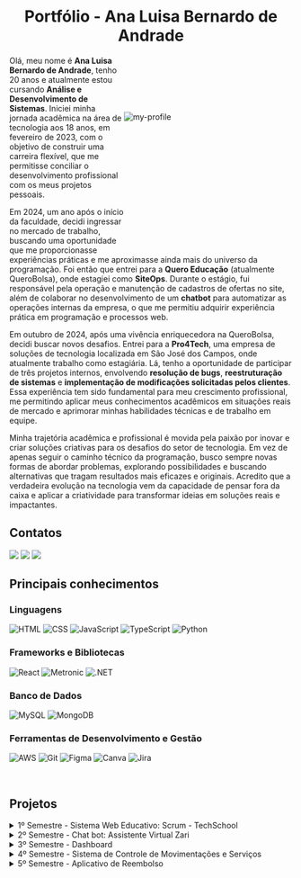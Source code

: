 <h1 align="center">Portfólio - Ana Luisa Bernardo de Andrade</h1>

<img align="right" src="https://github.com/user-attachments/assets/fdd254f9-5648-4936-8f5d-6077a683097d" alt="my-profile" width="300" height="250" style="margin-top: 100px;"/>

Olá, meu nome é **Ana Luisa Bernardo de Andrade**, tenho 20 anos e atualmente estou cursando **Análise e Desenvolvimento de Sistemas**. Iniciei minha jornada acadêmica na área de tecnologia aos 18 anos, em fevereiro de 2023, com o objetivo de construir uma carreira flexível, que me permitisse conciliar o desenvolvimento profissional com os meus projetos pessoais.

Em 2024, um ano após o início da faculdade, decidi ingressar no mercado de trabalho, buscando uma oportunidade que me proporcionasse experiências práticas e me aproximasse ainda mais do universo da programação. Foi então que entrei para a **Quero Educação** (atualmente QueroBolsa), onde estagiei como **SiteOps**. Durante o estágio, fui responsável pela operação e manutenção de cadastros de ofertas no site, além de colaborar no desenvolvimento de um **chatbot** para automatizar as operações internas da empresa, o que me permitiu adquirir experiência prática em programação e processos web.

Em outubro de 2024, após uma vivência enriquecedora na QueroBolsa, decidi buscar novos desafios. Entrei para a **Pro4Tech**, uma empresa de soluções de tecnologia localizada em São José dos Campos, onde atualmente trabalho como estagiária. Lá, tenho a oportunidade de participar de três projetos internos, envolvendo **resolução de bugs**, **reestruturação de sistemas** e **implementação de modificações solicitadas pelos clientes**. Essa experiência tem sido fundamental para meu crescimento profissional, me permitindo aplicar meus conhecimentos acadêmicos em situações reais de mercado e aprimorar minhas habilidades técnicas e de trabalho em equipe.

Minha trajetória acadêmica e profissional é movida pela paixão por inovar e criar soluções criativas para os desafios do setor de tecnologia. Em vez de apenas seguir o caminho técnico da programação, busco sempre novas formas de abordar problemas, explorando possibilidades e buscando alternativas que tragam resultados mais eficazes e originais. Acredito que a verdadeira evolução na tecnologia vem da capacidade de pensar fora da caixa e aplicar a criatividade para transformar ideias em soluções reais e impactantes.



## Contatos
<div>
    <a href="mailto:analuisaandrade@gmail.com"><img src="https://img.shields.io/badge/Gmail-D14836?style=for-the-badge&logo=gmail&logoColor=white" target="_blank"></a>
    <a href="https://br.linkedin.com/in/ana-luisa-andrade-4a695526b" target="_blank"><img src="https://img.shields.io/badge/-LinkedIn-%230077B5?style=for-the-badge&logo=linkedin&logoColor=white" target="_blank"></a> 
  <a href = "https://github.com/LuisaAndrade28" target="_blank"><img src="https://img.shields.io/badge/github-%23121011.svg?style=for-the-badge&logo=github&logoColor=white" target="_blank"></a>
</div>

## Principais conhecimentos

### **Linguagens**

![HTML](https://img.shields.io/badge/HTML5-E34F26?style=for-the-badge&logo=html5&logoColor=white)
![CSS](https://img.shields.io/badge/CSS3-1572B6?style=for-the-badge&logo=css3&logoColor=white)
![JavaScript](https://img.shields.io/badge/JavaScript-323330?style=for-the-badge&logo=javascript&logoColor=F7DF1E)
![TypeScript](https://img.shields.io/badge/TypeScript-007ACC?style=for-the-badge&logo=typescript&logoColor=white)
![Python](https://img.shields.io/badge/Python-FFD43B?style=for-the-badge&logo=python&logoColor=blue)

### **Frameworks e Bibliotecas**

![React](https://img.shields.io/badge/React-20232A?style=for-the-badge&logo=react&logoColor=61DAFB)
![Metronic](https://img.shields.io/badge/Metronic-00A9E0?style=for-the-badge&logo=metronic&logoColor=white)
![.NET](https://img.shields.io/badge/.NET-512BD4?style=for-the-badge&logo=.net&logoColor=white)

### **Banco de Dados**

![MySQL](https://img.shields.io/badge/MySQL-005C84?style=for-the-badge&logo=mysql&logoColor=white)
![MongoDB](https://img.shields.io/badge/MongoDB-47A248?style=for-the-badge&logo=mongodb&logoColor=white)

### **Ferramentas de Desenvolvimento e Gestão**

![AWS](https://img.shields.io/badge/AWS-232F3E?style=for-the-badge&logo=amazon-aws&logoColor=white)
![Git](https://img.shields.io/badge/Git-F05032?style=for-the-badge&logo=git&logoColor=white)
![Figma](https://img.shields.io/badge/Figma-F24E1E?style=for-the-badge&logo=figma&logoColor=white)
![Canva](https://img.shields.io/badge/Canva-%2300C4CC.svg?&style=for-the-badge&logo=Canva&logoColor=white)
![Jira](https://img.shields.io/badge/Jira-0052CC?style=for-the-badge&logo=jira&logoColor=white)

<br />





## Projetos


<details>
<summary>1º Semestre - Sistema Web Educativo: Scrum - TechSchool</summary>
</br>

### **Desafio do Projeto**

**Data:** *Fevereiro/2023 - Junho/2023*  
**Professor Responsável:** *Antônio Egydio São Tiago Graça* (FATEC São José dos Campos - SP)

Durante o 1º semestre do curso, o projeto teve como objetivo o desenvolvimento de uma plataforma web educativa, projetada para ensinar os conceitos fundamentais da metodologia ágil Scrum. Proposto pelo professor Antônio Egydio, que atuou como cliente final, o desafio visava atender empresas interessadas em adotar o Scrum, oferecendo uma plataforma para ensinar desde os iniciantes até reforçar o conhecimento de profissionais mais experientes.

### **Problema**
A empresa de Egydio São Tiago Graça tem enfrentado dificuldades na implementação da metodologia Scrum com seus colaboradores. Embora muitos conheçam o básico, há uma série de dúvidas persistentes sobre os conceitos fundamentais, enquanto outros sequer têm conhecimento da metodologia. A falta de tempo tem sido um obstáculo, pois muitos funcionários não conseguem dedicar-se à leitura de livros ou ao estudo da metodologia. Além disso, alguns consideram a leitura pouco proveitosa e não demonstram interesse em aprofundar seus conhecimentos sobre o tema.
### **Solução Criada**

A plataforma criada tem como objetivo facilitar o aprendizado do Scrum, oferecendo um curso interativo e completo. Com uma interface intuitiva, os usuários podiam escolher seu próprio caminho de aprendizado ou seguir uma trilha sugerida, dependendo do seu nível de conhecimento. A solução incluiu funcionalidades como testes de avaliação e interação dinâmica, permitindo que os usuários acompanhassem seu progresso enquanto exploravam os conceitos da metodologia ágil.

[Para visualizar o projeto, clique aqui.](https://github.com/juliagonzalezmoreira/Projeto-de-API-1-Semestre/tree/main)

### **Tecnologias Utilizadas:**

#### **Frontend:**
Criação de interfaces ricas e responsivas, com foco na experiência do usuário.

- <img align="center" alt="HTML" height="30" width="30" src="https://raw.githubusercontent.com/devicons/devicon/master/icons/html5/html5-original.svg"> **HTML5**  
  Estrutura fundamental da plataforma, garantindo a acessibilidade e organização do conteúdo.

- <img align="center" alt="CSS" height="30" width="30" src="https://raw.githubusercontent.com/devicons/devicon/master/icons/css3/css3-original.svg"> **CSS3**  
  Responsável pelo design responsivo e pela estilização das páginas, garantindo que a plataforma se adaptasse a diferentes dispositivos de maneira fluida.

- <img align="center" alt="Bootstrap" height="30" width="30" src="https://cdn.jsdelivr.net/gh/devicons/devicon@latest/icons/bootstrap/bootstrap-original.svg"> **Bootstrap**  
  Framework poderoso para agilizar o processo de criação de layouts modernos e eficientes. Ajudou a implementar componentes como botões, formulários e barras de navegação.

- <img align="center" alt="JavaScript" height="30" width="30" src="https://raw.githubusercontent.com/devicons/devicon/master/icons/javascript/javascript-plain.svg"> **JavaScript**  
  Dava vida à plataforma com funcionalidades interativas. A implementação do modo escuro e a dinâmica de avaliações foram possíveis graças ao uso do JavaScript.

#### **Backend & Controle de Versão:**

- <img align="center" alt="Flask" height="30" width="30" src="https://cdn.jsdelivr.net/gh/devicons/devicon@latest/icons/flask/flask-original.svg"> **Flask**  
  Um microframework ágil para Python, usado para criar a comunicação entre o front-end e o back-end, gerenciando as interações do usuário, como os testes de avaliação.

- <img align="center" alt="Git" height="30" width="30" src="https://cdn.jsdelivr.net/gh/devicons/devicon@latest/icons/git/git-original.svg"> & <img align="center" alt="GitHub" height="30" width="30" src="https://cdn.jsdelivr.net/gh/devicons/devicon@latest/icons/github/github-original.svg"> **Git e GitHub**  
  O controle de versão foi feito integralmente com o Git, e o GitHub foi a plataforma de hospedagem para gerenciar e compartilhar o código. O uso de branches, commits e pull requests garantiu uma colaboração eficiente e sem conflitos entre a equipe de desenvolvimento.

#### **Design & Protótipos:**
A criação visual foi essencial para tornar a experiência de aprendizado mais agradável e intuitiva.

- <img align="center" alt="Figma" height="30" width="30" src="https://cdn.jsdelivr.net/gh/devicons/devicon@latest/icons/figma/figma-original.svg"> **Figma**  
  Utilizado para a criação do protótipo da plataforma, o Figma foi essencial para validar os conceitos visuais e garantir que a interface fosse intuitiva e atendesse às expectativas do cliente.

### **Minhas Contribuições**

Como parte da equipe de frontend, minha atuação se concentrou principalmente no design e na implementação da **tela inicial (home)**. O desafio era criar uma interface limpa e eficiente, que ajudasse o usuário a navegar pelo conteúdo do curso de forma intuitiva.

- Desenvolvi a estrutura dos **cards interativos**, que apresentam os módulos de conteúdo, e implementei as **funções de navegação** que permitiam ao usuário avançar pelo conteúdo de maneira livre ou seguir a trilha predefinida.
- Participei também da **revisão de conteúdo**, criando e ajustando a redação de textos informativos sobre o Scrum, garantindo clareza e precisão para o público-alvo.
- Para garantir a **acessibilidade e usabilidade**, utilizei **CSS** e **JavaScript** para ajustar o design da plataforma, incluindo a implementação do modo escuro, uma funcionalidade que trouxe uma experiência personalizada para os usuários.

### **Hard Skills**

1. **Desenvolvimento Front-end:**
   - Criação de páginas com **HTML5**, garantindo uma estrutura semântica e acessível.
   - Implementação de **CSS3** para o design de layouts responsivos, adaptáveis a diferentes dispositivos e tamanhos de tela.
   - Utilização de **JavaScript** para criar funcionalidades interativas, como a alternância entre temas claro e escuro e a construção de um sistema dinâmico de avaliações.

2. **Desenvolvimento Back-end:**
   - Utilização de **Flask**, um framework ágil, para criar rotas e integrar o front-end e back-end de maneira eficiente.

3. **Controle de Versão e Colaboração:**
   - **Git** e **GitHub** foram fundamentais para o controle de versão e gestão do código-fonte do projeto. Realizei commits, criei branches e participei de pull requests para colaborar de forma eficaz com a equipe.


### **Soft Skills**

1. **Trabalho em Equipe:** A colaboração contínua com os membros da equipe foi essencial para integrar as diversas partes do projeto e resolver problemas técnicos, principalmente no trabalho conjunto entre front-end e back-end.

2. **Comunicação Eficaz:** Mantive uma comunicação clara com a equipe e com o professor, garantindo que as expectativas estivessem alinhadas e que os prazos e entregas fossem cumpridos.

3. **Gestão de Tempo:** Organizei minhas atividades de forma estratégica para garantir que o desenvolvimento de cada funcionalidade fosse concluído dentro do prazo, sem comprometer a qualidade do projeto.


### **Vídeo do Projeto**


https://github.com/user-attachments/assets/6f172dbf-3ba6-46db-80cb-cb001684c55a

</details>


<details>
<summary>2º Semestre - Chat bot: Assistente Virtual Zari </summary>
</br>

### **Desafio do Projeto**

**Data:** *Agosto/2023 - Novembro/2023*  
**Professor Responsável:** *Giuliano Araujo Bertoti* (FATEC São José dos Campos - SP)

Durante o 2º semestre do curso, o projeto teve como objetivo o desenvolvimento de uma assistente virtual de leitura de documentos, projetada para otimizar a busca por informações em textos extensos. Proposto pelo professor Giuliano Araujo Bertoti, que atuou como cliente interno, o desafio consistia em criar uma solução capaz de auxiliar usuários na leitura e compreensão de grandes volumes de documentos, respondendo perguntas específicas de forma rápida e eficiente.

### **Problema**
Muitos usuários enfrentavam dificuldades ao precisar consultar documentos extensos para encontrar informações pontuais. O processo de leitura e busca manual tornava-se demorado, levando muitos a desistirem da tarefa ou gastarem um tempo excessivo para localizar as informações desejadas. Essa ineficiência impactava diretamente a produtividade e dificultava o desenvolvimento de atividades que dependiam dessas informações.

### **Solução Criada**

A solução proposta foi o desenvolvimento da assistente virtual de leitura de documentos, chamada Zari. A Zari é capaz de receber documentos enviados pelos usuários, analisar seu conteúdo e responder perguntas relacionadas de forma precisa e rápida. Com isso, a ferramenta reduz significativamente o tempo gasto na leitura e procura por dados, oferecendo uma experiência mais eficiente e produtiva para quem precisa lidar com grandes volumes de informação.

[Para visualizar o projeto, clique aqui.](https://github.com/juliagonzalezmoreira/Projeto-de-API-1-Semestre/tree/main)

### **Tecnologias Utilizadas:**

#### **Frontend:**
Criação de interfaces ricas e responsivas, com foco na experiência do usuário.

- <img align="center" alt="Java" height="30" width="30" src="https://cdn.jsdelivr.net/gh/devicons/devicon@latest/icons/java/java-original.svg"> **Java**  
  A interface do chatbot foi desenvolvida inteiramente em Java, proporcionando uma aplicação robusta e com bom desempenho. A escolha da linguagem permitiu a construção de uma interface gráfica interativa, facilitando a comunicação com o usuário e a exibição das respostas.

#### **Backend & Controle de Versão:**

- <img align="center" alt="Java" height="30" width="30" src="https://cdn.jsdelivr.net/gh/devicons/devicon@latest/icons/java/java-original.svg"> **Java**  
  Utilizado também no backend para processar documentos extensos e gerar respostas precisas com base nas perguntas dos usuários. A aplicação foi estruturada para garantir performance e modularidade.

- <img align="center" alt="Eclipse" height="30" width="30" src="https://cdn.jsdelivr.net/gh/devicons/devicon@latest/icons/eclipse/eclipse-original.svg"> **Eclipse**  
  Ambiente de desenvolvimento utilizado para programar e testar a aplicação, com suporte completo ao ecossistema Java e ferramentas de depuração eficientes.

- **Gradle**  
  Ferramenta de automação usada para gerenciar as dependências e compilar o projeto de forma rápida e organizada.

- **MySQL**  
  Banco de dados responsável por armazenar os documentos processados e as interações realizadas com o chatbot, garantindo persistência e integridade dos dados.

- <img align="center" alt="Git" height="30" width="30" src="https://cdn.jsdelivr.net/gh/devicons/devicon@latest/icons/git/git-original.svg"> & <img align="center" alt="GitHub" height="30" width="30" src="https://cdn.jsdelivr.net/gh/devicons/devicon@latest/icons/github/github-original.svg"> **Git e GitHub**  
  O controle de versão foi feito com o Git, enquanto o GitHub foi utilizado para hospedagem e colaboração. O uso de branches e pull requests garantiu uma organização eficaz do código.

#### **Design & Protótipos:**
A criação visual foi essencial para tornar a experiência de interação com o chatbot clara e intuitiva.

- <img align="center" alt="Figma" height="30" width="30" src="https://cdn.jsdelivr.net/gh/devicons/devicon@latest/icons/figma/figma-original.svg"> **Figma**  
  Utilizado para a criação dos protótipos da interface, possibilitando validar antecipadamente a usabilidade e a organização visual

### **Minhas Contribuições**

Minha atuação no projeto se concentrou em garantir a clareza e funcionalidade do chatbot, desde a documentação inicial até a otimização das respostas geradas pela aplicação.

- Colaborei na elaboração da **documentação do Mínimo Produto Viável (MPV)**, descrevendo as funcionalidades essenciais do sistema, os fluxos de interação e os critérios para validação das entregas.
- Fui responsável pela **implementação da interface gráfica** utilizando **Java**, projetando um layout claro e organizado que facilitasse a inserção dos documentos e a exibição das respostas geradas pelo chatbot.
- Atuei na **otimização das respostas do chatbot**, ajustando a forma como o conteúdo era processado para garantir maior clareza, precisão e relevância nas respostas fornecidas aos usuários.
- Trabalhei na **implementação da leitura de diferentes tipos de arquivos**, incluindo **PDF e documentos do Word**, ampliando a versatilidade da aplicação e sua capacidade de compreender e responder a conteúdos provenientes de múltiplos formatos.

### **Hard Skills**

1. **Desenvolvimento de Interfaces em Java:**
   - Auxiliei na criação da **interface gráfica** de perguntas e respostas do chatbot utilizando a linguagem **Java**, com foco na clareza, usabilidade e interatividade da aplicação.
   - **Nível de proficiência:** uso com autonomia.

2. **Documentação Técnica e Planejamento:**
   - Participei da elaboração da **documentação do Mínimo Produto Viável (MPV)** em colaboração com o Product Owner, utilizando o **backlog** e a ferramenta Canva para definir entregas claras e alinhadas com os objetivos de cada sprint.
   - **Nível de proficiência:** uso com autonomia.

3. **Processamento e Otimização de Respostas em Java:**
   - Atuei na **otimização das respostas do chatbot**, ajustando o processamento dos dados para tornar as respostas mais claras e precisas, utilizando **Java** como linguagem base.
   - **Nível de proficiência:** uso com ajuda.

4. **Leitura e Processamento de Arquivos Diversos:**
   - Implementei a leitura de diferentes tipos de arquivos, como **PDFs e documentos Word**, com **Java**, utilizando bibliotecas como **Apache POI** e **Apache PDFBox**, ampliando a capacidade de compreensão do chatbot.
   - **Nível de proficiência:** uso com autonomia.


</details>

<details>
<summary>3º Semestre - Dashboard</summary>
</br>

### **Desafio do Projeto**

**Data:** *Agosto/2023 - Novembro/2023*  
**Clente Externo:** *Pro4Tech* 

Durante o 3º semestre do curso, o projeto teve como objetivo o desenvolvimento de um dashboard interativo para análise de dados de vendas e clientes. Proposto pela empresa Pro4Tech, que atuou como cliente externo, o desafio consistia em criar uma ferramenta capaz de transformar grandes volumes de dados estruturados em informações visuais claras e acessíveis. A Pro4Tech é uma empresa especializada em transformação digital, comprometida em capacitar negócios para o sucesso na era digital, unindo tecnologias emergentes como inteligência artificial, análise de dados, IoT e computação em nuvem a estratégias personalizadas.

### **Problema**
Apesar de a Pro4Tech possuir dados bem organizados em planilhas do Excel, o volume massivo de informações dificultava a análise eficaz de vendas, movimentações comerciais e progressos da empresa. A leitura manual das planilhas exigia tempo e atenção, tornando o processo de tomada de decisões mais lento e menos prático, especialmente em cenários onde uma visualização rápida e clara dos dados era essencial.

### **Solução Criada**

A solução desenvolvida foi um dashboard com interface intuitiva, moderna e de fácil utilização. A ferramenta permite o envio de planilhas, realiza a leitura automática dos dados e os apresenta por meio de gráficos interativos, tabelas e listagens filtráveis. Os filtros personalizados possibilitam ao usuário refinar sua análise com base em critérios específicos, facilitando o acompanhamento das vendas, o monitoramento das movimentações comerciais e a geração de insights importantes para a tomada de decisões estratégicas

[Para visualizar o projeto, clique aqui.](https://github.com/Equipe-Meta-Code/Zari-documentation)

### **Tecnologias Utilizadas:**

#### **Frontend:**
Criação de interfaces ricas e responsivas, com foco na experiência do usuário.

- <img align="center" alt="React" height="30" width="30" src="https://cdn.jsdelivr.net/gh/devicons/devicon@latest/icons/react/react-original.svg"> **React**  
  Utilizado para desenvolver uma interface dinâmica e reativa, oferecendo uma navegação fluida e uma experiência de usuário moderna. Sua integração com outras bibliotecas e frameworks permitiu a construção de componentes reutilizáveis e eficientes.

- <img align="center" alt="TypeScript" height="30" width="30" src="https://cdn.jsdelivr.net/gh/devicons/devicon@latest/icons/typescript/typescript-original.svg"> **TypeScript**  
  Usado para adicionar tipagem estática ao JavaScript, aumentando a segurança do código e facilitando a manutenção e escalabilidade da aplicação.

- <img align="center" alt="JavaScript" height="30" width="30" src="https://cdn.jsdelivr.net/gh/devicons/devicon@latest/icons/javascript/javascript-original.svg"> **JavaScript**  
  Linguagem base do frontend, utilizada para manipulação da DOM, requisições assíncronas e funcionalidades interativas da interface.

#### **Backend & Controle de Versão:**

- <img align="center" alt="Node.js" height="30" width="30" src="https://cdn.jsdelivr.net/gh/devicons/devicon@latest/icons/nodejs/nodejs-original.svg"> **Node.js**  
  Responsável pela lógica do lado do servidor, processamento de dados e integração com banco de dados. Sua arquitetura não bloqueante contribui para uma performance otimizada.

- **MySQL**  
  Banco de dados utilizado para armazenar informações essenciais da aplicação, como dados de usuários, conteúdos processados e registros de interações, garantindo persistência e integridade.

- <img align="center" alt="Git" height="30" width="30" src="https://cdn.jsdelivr.net/gh/devicons/devicon@latest/icons/git/git-original.svg"> & <img align="center" alt="GitHub" height="30" width="30" src="https://cdn.jsdelivr.net/gh/devicons/devicon@latest/icons/github/github-original.svg"> **Git e GitHub**  
  O controle de versão foi realizado com o Git, enquanto o GitHub foi utilizado como repositório remoto para hospedagem e colaboração eficiente entre os desenvolvedores.

#### **Design & Gestão:**
A parte visual e o gerenciamento foram fundamentais para garantir uma boa usabilidade e organização do projeto.

- <img align="center" alt="Figma" height="30" width="30" src="https://cdn.jsdelivr.net/gh/devicons/devicon@latest/icons/figma/figma-original.svg"> **Figma**  
  Ferramenta usada para criação dos protótipos visuais, permitindo testes de usabilidade e validação da interface antes da implementação.

- <img align="center" alt="Trello" height="30" width="30" src="https://cdn.jsdelivr.net/gh/devicons/devicon@latest/icons/trello/trello-plain.svg"> **Trello**  
  Utilizado para o gerenciamento de tarefas, organização das sprints e acompanhamento do progresso do projeto de forma visual e colaborativa.

- <img align="center" alt="Microsoft" height="30" width="30" src="https://cdn.jsdelivr.net/gh/devicons/devicon@latest/icons/windows8/windows8-original.svg"> **Microsoft**  
  Ferramentas como o Microsoft Teams e o pacote Office foram usadas para comunicação, documentação e suporte à colaboração remota entre os integrantes do time.

- <img align="center" alt="Slack" height="30" width="30" src="https://cdn.jsdelivr.net/gh/devicons/devicon@latest/icons/slack/slack-original.svg"> **Slack**  
  Plataforma de comunicação utilizada pela equipe para troca rápida de informações, integração com o Trello e acompanhamento em tempo real das atualizações.

### **Minhas Contribuições**

Minha atuação no projeto teve foco na organização, entrega de valor contínua e desenvolvimento de funcionalidades essenciais, alinhadas diretamente com as necessidades do cliente.

- Atuei como **Product Owner**, sendo o principal ponto de contato entre o time de desenvolvimento e o cliente, garantindo que as entregas estivessem alinhadas com os objetivos do negócio.
- Fui responsável pela **documentação completa do projeto**, detalhando os requisitos, funcionalidades, fluxos e critérios de aceite, além de registrar as decisões tomadas ao longo do desenvolvimento.
- Estruturei e gerenciei as **sprints e o backlog do produto**, priorizando as tarefas com base nas demandas do cliente e nas metas do time, utilizando práticas ágeis para manter a organização e eficiência do time.
- Contribuí na **prototipação da interface do sistema**, garantindo uma experiência intuitiva e funcional para os usuários finais.
- Desenvolvi a funcionalidade de **cálculo de bonificação para o colaborador**, com base em um banco de porcentagens configuráveis, automatizando o processo e reduzindo erros manuais.
- Corrigi falhas relacionadas à **inserção de dados no banco de dados**, assegurando a integridade e consistência das informações armazenadas.
- Implementei o **cálculo automático de ganhos** com base nas porcentagens configuradas, otimizando a performance do sistema e facilitando a análise de resultados.
- Desenvolvi a **tipagem automática de vendas**, categorizando os dados de forma dinâmica para facilitar o tratamento e a análise posterior.
- Organizei e mantive a **estrutura do repositório no GitHub**, garantindo versionamento claro, controle de branches e boa comunicação entre os membros da equipe.

</details>


<details> <summary>4º Semestre - Sistema de Controle de Movimentações e Serviços</summary> </br>
    
### Desafio do Projeto

**Data:** *Agosto/2023 - Novembro/2023*  
**Clente Externo:** *JJM LOG* 

No 4º semestre do curso, o projeto teve como objetivo o desenvolvimento de um sistema de controle e comunicação para a JJM LOG, uma empresa especializada em Armazéns Gerais, Transporte e Logística Integrada, com mais de 25 anos de experiência no mercado. O desafio consistia em criar uma solução que permitisse aos entregadores registrarem dados de suas entregas, incluindo informações sobre os pacotes, quilometragem percorrida e consumo de combustível, além de fornecer um dashboard com gráficos administrativos filtráveis por data. Também deveria ser possível realizar o cadastro de clientes e solicitações de serviço, bem como criar uma área exclusiva para colaboradores, onde seria possível fazer o upload de atestados e outros documentos a serem visualizados pela equipe de RH.
    
### Problema
A JJM LOG enfrentava dificuldades em gerenciar suas movimentações e serviços de forma eficiente. A comunicação entre os entregadores e a administração não era integrada, o que gerava falhas no controle de entregas, consumo de recursos e informações gerenciais. A empresa necessitava de um sistema que otimizasse esses processos, aumentasse a transparência e garantisse uma comunicação mais eficaz entre os envolvidos nas operações logísticas.

### Solução Criada
A solução desenvolvida foi um sistema completo de controle e comunicação integrado. A plataforma permite que os entregadores registrem as entregas realizadas, com informações detalhadas sobre os pacotes e dados logísticos, como quilometragem e consumo de gasolina. Além disso, foi criado um dashboard administrativo que apresenta gráficos e relatórios filtráveis por data, facilitando a análise das operações logísticas e o controle dos recursos utilizados. A ferramenta também possibilita o cadastro de novos clientes e solicitações de serviços, além de oferecer uma área para colaboradores, onde eles podem fazer o upload de documentos como atestados médicos, para visualização pela equipe de RH.
Para visualizar o projeto, clique aqui.

### **Tecnologias Utilizadas:**

#### **Frontend:**
Criação de interfaces ricas e responsivas, com foco na experiência do usuário.

- <img align="center" alt="React" height="30" width="30" src="https://cdn.jsdelivr.net/gh/devicons/devicon@latest/icons/react/react-original.svg"> **React**  
  Utilizado para o desenvolvimento da interface do usuário, proporcionando uma experiência moderna, rápida e modular através da criação de componentes reutilizáveis.

- <img align="center" alt="TypeScript" height="30" width="30" src="https://cdn.jsdelivr.net/gh/devicons/devicon@latest/icons/typescript/typescript-original.svg"> **TypeScript**  
  Adiciona tipagem estática ao JavaScript, oferecendo maior segurança e produtividade no desenvolvimento frontend.

- <img align="center" alt="JavaScript" height="30" width="30" src="https://cdn.jsdelivr.net/gh/devicons/devicon@latest/icons/javascript/javascript-original.svg"> **JavaScript**  
  Linguagem fundamental para a construção da lógica de interação na interface, garantindo dinamismo e interatividade.

#### **Backend & Banco de Dados:**

- <img align="center" alt="Node.js" height="30" width="30" src="https://cdn.jsdelivr.net/gh/devicons/devicon@latest/icons/nodejs/nodejs-original.svg"> **Node.js**  
  Empregado para o desenvolvimento do backend da aplicação, permitindo escalabilidade, velocidade e facilidade de integração com APIs e bancos de dados.

- **MySQL**  
  Banco de dados relacional utilizado para armazenar e gerenciar de forma segura as informações processadas pela aplicação.

- <img align="center" alt="Git" height="30" width="30" src="https://cdn.jsdelivr.net/gh/devicons/devicon@latest/icons/git/git-original.svg"> & <img align="center" alt="GitHub" height="30" width="30" src="https://cdn.jsdelivr.net/gh/devicons/devicon@latest/icons/github/github-original.svg"> **Git e GitHub**  
  Git foi utilizado para controle de versão do código, enquanto o GitHub serviu como plataforma de hospedagem e colaboração, possibilitando organização por branches, revisão por pull requests e rastreamento de alterações.

#### **Design & Gestão:**
Ferramentas essenciais para o planejamento visual da aplicação e organização do fluxo de trabalho da equipe.

- <img align="center" alt="Figma" height="30" width="30" src="https://cdn.jsdelivr.net/gh/devicons/devicon@latest/icons/figma/figma-original.svg"> **Figma**  
  Utilizado para a criação dos protótipos da interface, facilitando a validação visual e a experiência do usuário antes da implementação.

- <img align="center" alt="Trello" height="30" width="30" src="https://cdn.jsdelivr.net/gh/devicons/devicon@latest/icons/trello/trello-plain.svg"> **Trello**  
  Ferramenta usada para organizar as tarefas e acompanhar o progresso do projeto, promovendo uma gestão eficiente e colaborativa.

- <img align="center" alt="Microsoft" height="30" width="30" src="https://cdn.jsdelivr.net/gh/devicons/devicon@latest/icons/windows8/windows8-original.svg"> **Microsoft**  
  Utilizado para suporte à colaboração e produtividade, incluindo ferramentas como Microsoft Teams e Office para comunicação e documentação do projeto.

  ### **Minhas Contribuições**

No projeto, atuei como desenvolvedora na equipe de desenvolvimento, com foco no frontend. Minhas entregas estiveram diretamente ligadas à criação de interfaces funcionais, além de contribuir com o planejamento visual do sistema.

- Fui responsável pela implementação das telas de **cadastro e login**, desenvolvendo componentes reutilizáveis e responsivos. Integrei essas interfaces com as APIs de autenticação, garantindo **fluxos seguros e eficientes de entrada no sistema**.
- Atuei no desenvolvimento da **página de fluxo de entregas**, estruturando as etapas do processo de forma visualmente clara, com uso de elementos interativos que facilitam o acompanhamento por parte do usuário.
- Contribuí ativamente na **prototipação da interface do sistema**, trabalhando em conjunto com o time de design para validar a usabilidade e consistência visual antes da implementação.
- Colaborei com a equipe na **identificação de melhorias visuais e de experiência do usuário**, propondo ajustes nos fluxos e componentes para otimizar a navegação e reduzir atritos durante o uso da aplicação.


</details>

<details>  <summary>5º Semestre - Aplicativo de Reembolso</summary>  </br> 

### Desafio do Projeto

**Data:** *Agosto/2023 - Novembro/2023*  
**Clente Externo:** *GWS Software* 

Durante o 5º semestre do curso, o projeto teve como objetivo o desenvolvimento de um aplicativo de cadastro de despesas para solicitação de reembolso. Proposto pela GSW Software, empresa especializada em desenvolvimento e implantação de soluções inteligentes em Tecnologia da Informação, o desafio surgiu da necessidade de melhorar a gestão de custos operacionais em projetos empresariais. A GSW atua nas áreas de gestão empresarial, gestão tributária, operações em comércio exterior e CRM, oferecendo soluções tecnológicas integradas para seus clientes.

### Problema
A GSW identificou a dificuldade enfrentada por empresas que possuem múltiplos projetos simultâneos, os quais podem demandar viagens e outros custos por parte dos colaboradores. Sem uma ferramenta centralizada para gerenciar esses gastos, anexar comprovantes e solicitar reembolsos, o processo se torna desorganizado, ineficiente e propenso a falhas. Além disso, era necessário que os supervisores tivessem acesso a um ambiente onde pudessem acompanhar as solicitações e controlar os orçamentos disponíveis para cada projeto.

### Solução Criada
A solução desenvolvida foi um aplicativo intuitivo e de fácil utilização, permitindo aos colaboradores registrar suas despesas e anexar os comprovantes de forma prática. A aplicação oferece uma visualização clara dos orçamentos disponíveis para cada projeto, incluindo seus respectivos limites, e possibilita que os supervisores acompanhem os gastos em tempo real. A ferramenta visa otimizar o processo de solicitação e aprovação de reembolsos, tornando-o mais ágil, transparente e confiável para todos os envolvidos.
Para visualizar o projeto, clique aqui.

### **Tecnologias Utilizadas:**

#### **Frontend & Mobile:**
Desenvolvimento de interfaces modernas, adaptáveis e com foco na experiência do usuário em múltiplas plataformas.

- <img align="center" alt="React" height="30" width="30" src="https://cdn.jsdelivr.net/gh/devicons/devicon@latest/icons/react/react-original.svg"> **React**  
  Utilizado na criação de interfaces web dinâmicas e reutilizáveis, oferecendo uma experiência de usuário fluida e interativa.

- <img align="center" alt="React Native" height="30" width="30" src="https://cdn.jsdelivr.net/gh/devicons/devicon@latest/icons/react/react-original.svg"> **React Native**  
  Empregado no desenvolvimento de aplicativos móveis nativos com código compartilhado entre Android e iOS, otimizando o tempo de produção.

- <img align="center" alt="Expo" height="30" width="30" src="https://cdn.jsdelivr.net/gh/devicons/devicon@latest/icons/expo/expo-original.svg"> **Expo**  
  Plataforma usada para acelerar o desenvolvimento e testes de aplicativos em React Native, simplificando o processo de build e deploy.

- <img align="center" alt="Android" height="30" width="30" src="https://cdn.jsdelivr.net/gh/devicons/devicon@latest/icons/android/android-original.svg"> **Android**  
  Plataforma de destino para os aplicativos desenvolvidos, garantindo compatibilidade com a maioria dos dispositivos móveis no mercado.

- <img align="center" alt="Android Studio" height="30" width="30" src="https://cdn.jsdelivr.net/gh/devicons/devicon@latest/icons/androidstudio/androidstudio-original.svg"> **Android Studio**  
  Ambiente de desenvolvimento integrado (IDE) usado para testes, builds e depuração dos aplicativos Android criados com React Native.

- <img align="center" alt="TypeScript" height="30" width="30" src="https://cdn.jsdelivr.net/gh/devicons/devicon@latest/icons/typescript/typescript-original.svg"> **TypeScript**  
  Linguagem utilizada para garantir maior robustez no código, com tipagem estática e suporte avançado para refatoração.

- <img align="center" alt="JavaScript" height="30" width="30" src="https://cdn.jsdelivr.net/gh/devicons/devicon@latest/icons/javascript/javascript-original.svg"> **JavaScript**  
  Base para o desenvolvimento das aplicações, garantindo flexibilidade e compatibilidade com os principais frameworks.

#### **Backend & Banco de Dados:**

- <img align="center" alt="Node.js" height="30" width="30" src="https://cdn.jsdelivr.net/gh/devicons/devicon@latest/icons/nodejs/nodejs-original.svg"> **Node.js**  
  Utilizado no backend para construção de APIs rápidas e escaláveis, com suporte a múltiplas conexões e integrações.

- <img align="center" alt="MongoDB" height="30" width="30" src="https://cdn.jsdelivr.net/gh/devicons/devicon@latest/icons/mongodb/mongodb-original.svg"> **MongoDB**  
  Banco de dados NoSQL utilizado para armazenamento flexível e escalável de dados não estruturados.

- <img align="center" alt="MySQL" height="30" width="30" src="https://cdn.jsdelivr.net/gh/devicons/devicon@latest/icons/mysql/mysql-original.svg"> **MySQL**  
  Banco de dados relacional utilizado para persistência estruturada das informações da aplicação, com foco em integridade e desempenho.

#### **Design, Gestão & Colaboração:**

- <img align="center" alt="Figma" height="30" width="30" src="https://cdn.jsdelivr.net/gh/devicons/devicon@latest/icons/figma/figma-original.svg"> **Figma**  
  Ferramenta usada para prototipação e criação da interface, permitindo validar conceitos visuais e melhorar a usabilidade.

- <img align="center" alt="Jira" height="30" width="30" src="https://cdn.jsdelivr.net/gh/devicons/devicon@latest/icons/jira/jira-original.svg"> **JIRA**  
  Utilizado para planejamento ágil, acompanhamento de tarefas, sprints e colaboração entre equipes de desenvolvimento.

- <img align="center" alt="Fork" height="30" width="30" src="https://cdn.jsdelivr.net/gh/devicons/devicon@latest/icons/git/git-original.svg"> **FORK (Git)**  
  Ferramenta baseada em Git usada para gerenciamento de repositórios, revisão de código e controle de versão colaborativo.

  ### **Minhas Contribuições**

Atuei como desenvolvedora na equipe de desenvolvimento, com foco tanto na prototipação quanto na implementação do frontend. Minhas entregas abrangeram desde a experiência visual até funcionalidades essenciais de acesso e gerenciamento.

- Fui responsável por **toda a prototipação do aplicativo**, prezando por uma **navegação fluida e intuitiva**, sempre alinhada às necessidades do cliente e aos padrões de usabilidade.
- Desenvolvi o **frontend das telas de login e cadastro do aplicativo**, garantindo acessibilidade, responsividade e integração com os serviços de autenticação.
- Modelei e prototipei o **sistema web de gerenciamento e aprovação de custos**, oferecendo uma estrutura clara e funcional para os administradores da plataforma.
- Implementei o **frontend da tela de cadastro de projetos**, componetizando os elementos da interface para facilitar a reutilização e manutenção do código.
- Realizei a **padronização de cores e estilos** em todo o aplicativo, assegurando uma identidade visual consistente.
- **Componetizei o app** para tornar o desenvolvimento mais escalável e organizado, facilitando futuras manutenções e expansões.
- Corrigi um bug recorrente relacionado às datas, realizando a **padronização do formato de data para o português**, o que evitou falhas na exibição de informações.
- Criei a **tela de manual do usuário**, auxiliando os novos usuários na adaptação e no uso correto das funcionalidades da aplicação.
- Desenvolvi as **telas de introdução e onboarding do app**, oferecendo uma experiência inicial guiada e clara sobre os principais recursos.
- Implementei todo o fluxo de **recuperação de senha**, incluindo:
  - Tela de envio de e-mail de recuperação
  - Tela de confirmação de código
  - Tela de atualização de nova senha  
  Esse processo garantiu **segurança e autonomia para os usuários** em casos de perda de acesso.


</details>
